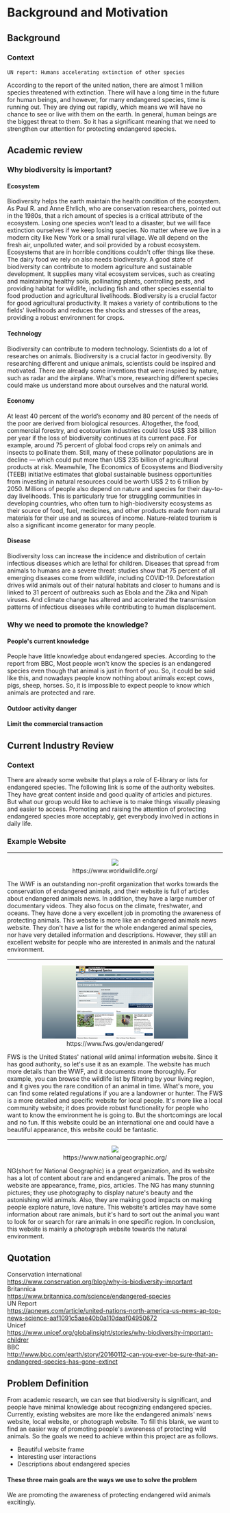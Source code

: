 # Background and Motivation
## Background
### Context
    UN report: Humans accelerating extinction of other species
According to the report of the united nation, there are almost 1 million species threatened with extinction. There will have a long time in the future for human beings, and however, for many endangered species, time is running out. They are dying out rapidly, which means we will have no chance to see or live with them on the earth. In general, human beings are the biggest threat to them. So it has a significant meaning that we need to strengthen our attention for protecting endangered species.
## Academic review
### Why biodiversity is important?
#### Ecosystem
Biodiversity helps the earth maintain the health condition of the ecosystem. As Paul R. and Anne Ehrlich, who are conservation researchers, pointed out in the 1980s, that a rich amount of species is a critical attribute of the ecosystem. Losing one species won't lead to a disaster, but we will face extinction ourselves if we keep losing species. No matter where we live in a modern city like New York or a small rural village. We all depend on the fresh air, unpolluted water, and soil provided by a robust ecosystem. Ecosystems that are in horrible conditions couldn't offer things like these. 
The dairy food we rely on also needs biodiversity. A good state of biodiversity can contribute to modern agriculture and sustainable development. It supplies many vital ecosystem services, such as creating and maintaining healthy soils, pollinating plants, controlling pests, and providing habitat for wildlife, including fish and other species essential to food production and agricultural livelihoods. 
Biodiversity is a crucial factor for good agricultural productivity. It makes a variety of contributions to the fields' livelihoods and reduces the shocks and stresses of the areas, providing a robust environment for crops.
#### Technology
Biodiversity can contribute to modern technology. Scientists do a lot of researches on animals. Biodiversity is a crucial factor in geodiversity. By researching different and unique animals, scientists could be inspired and motivated. There are already some inventions that were inspired by nature, such as radar and the airplane. What's more, researching different species could make us understand more about ourselves and the natural world.
#### Economy
At least 40 percent of the world’s economy and 80 percent of the needs of the poor are derived from biological resources.
Altogether, the food, commercial forestry, and ecotourism industries could lose US$ 338 billion per year if the loss of biodiversity continues at its current pace. For example, around 75 percent of global food crops rely on animals and insects to pollinate them. Still, many of these pollinator populations are in decline — which could put more than US$ 235 billion of agricultural products at risk. 
Meanwhile, The Economics of Ecosystems and Biodiversity (TEEB) initiative estimates that global sustainable business opportunities from investing in natural resources could be worth US$ 2 to 6 trillion by 2050.
Millions of people also depend on nature and species for their day-to-day livelihoods. This is particularly true for struggling communities in developing countries, who often turn to high-biodiversity ecosystems as their source of food, fuel, medicines, and other products made from natural materials for their use and as sources of income. Nature-related tourism is also a significant income generator for many people.
#### Disease
Biodiversity loss can increase the incidence and distribution of certain infectious diseases which are lethal for children. Diseases that spread from animals to humans are a severe threat: studies show that 75 percent of all emerging diseases come from wildlife, including COVID-19. Deforestation drives wild animals out of their natural habitats and closer to humans and is linked to 31 percent of outbreaks such as Ebola and the Zika and Nipah viruses. And climate change has altered and accelerated the transmission patterns of infectious diseases while contributing to human displacement.
### Why we need to promote the knowledge?
#### People's current knowledge
People have little knowledge about endangered species. According to the report from BBC, Most people won't know the species is an endangered species even though that animal is just in front of you. So, it could be said like this, and nowadays people know nothing about animals except cows, pigs, sheep, horses. So, it is impossible to expect people to know which animals are protected and rare.
#### Outdoor activity danger

#### Limit the commercial transaction

## Current Industry Review
### Context
There are already some website that plays a role of E-library or lists for endangered species. The following link is some of the authority websites. They have great content inside and good quality of articles and pictures. But what our group would like to achieve is to make things visually pleasing and easier to access. Promoting and raising the attention of protecting endangered species more acceptably, get everybody involved in actions in daily life.
### Example Website
<hr>
<p align="center">
<img src="https://github.com/liyao0123/SoftwareEngineering2021Desk3/blob/main/Documentation/pics/wwf.png" width = "68%" />
<br>
https://www.worldwildlife.org/
</p>
The WWF is an outstanding non-profit organization that works towards the conservation of endangered animals, and their website is full of articles about endangered animals news. In addition, they have a large number of documentary videos. They also focus on the climate, freshwater, and oceans. They have done a very excellent job in promoting the awareness of protecting animals. This website is more like an endangered animals news website. They don't have a list for the whole endangered animal species, nor have very detailed information and descriptions. However, they still an excellent website for people who are interested in animals and the natural environment.
<hr>

<p align="center">
<img src="https://github.com/liyao0123/SoftwareEngineering2021Desk3/blob/main/Documentation/pics/US.fws.png" width = "68%" />
<br>
https://www.fws.gov/endangered/
</p>
FWS is the United States' national wild animal information website. Since it has good authority, so let's use it as an example. The website has much more details than the WWF, and it documents more thoroughly. For example, you can browse the wildlife list by filtering by your living region, and it gives you the rare condition of an animal in time. What's more, you can find some related regulations if you are a landowner or hunter. The FWS is a more detailed and specific website for local people. It's more like a local community website; it does provide robust functionality for people who want to know the environment he is going to. But the shortcomings are local and no fun. If this website could be an international one and could have a beautiful appearance, this website could be fantastic.
<hr>

<p align="center">
<img src="https://github.com/liyao0123/SoftwareEngineering2021Desk3/blob/main/Documentation/pics/National%20Geographic.png" width = "68%" />
<br>
https://www.nationalgeographic.org/
</p>
NG(short for National Geographic) is a great organization, and its website has a lot of content about rare and endangered animals. The pros of the website are appearance, frame, pics, articles. The NG has many stunning pictures; they use photography to display nature's beauty and the astonishing wild animals. Also, they are making good impacts on making people explore nature, love nature. This website's articles may have some information about rare animals, but it's hard to sort out the animal you want to look for or search for rare animals in one specific region. In conclusion, this website is mainly a photograph website towards the natural environment.  

## Quotation
Conservation international
<br>
https://www.conservation.org/blog/why-is-biodiversity-important
<br>
Britannica
<br>
https://www.britannica.com/science/endangered-species
<br>
UN Report
<br>
https://apnews.com/article/united-nations-north-america-us-news-ap-top-news-science-aaf1091c5aae40b0a110daaf04950672
<br>
Unicef
<br>
https://www.unicef.org/globalinsight/stories/why-biodiversity-important-childrer
<br>
BBC
<br>
http://www.bbc.com/earth/story/20160112-can-you-ever-be-sure-that-an-endangered-species-has-gone-extinct
<br>
## Problem Definition
From academic research, we can see that biodiversity is significant, and people have minimal knowledge about recognizing endangered species. Currently, existing websites are more like the endangered animals' news website, local website, or photograph website. To fill this blank, we want to find an easier way of promoting people's awareness of protecting wild animals. So the goals we need to achieve within this project are as follows.
* Beautiful website frame
* Interesting user interactions
* Descriptions about endangered species
#### These three main goals are the ways we use to solve the problem
We are promoting the awareness of protecting endangered wild animals excitingly.

    
    
    
    
    
    
